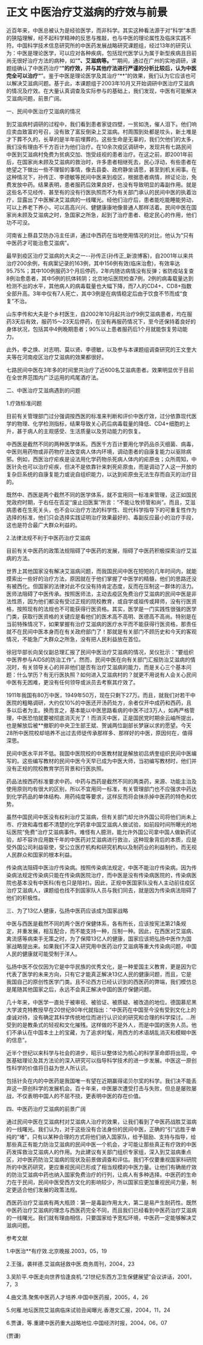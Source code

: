 # 正文 中医治疗艾滋病的疗效与前景

 近百年来，中医总被认为是经验医学，而非科学。其实这种看法源于对“科学”本质的狭隘理解，经不起科学精神的反思与推敲，也与中医的理论属性及临床实践不符。中国科学技术信息研究所的中医药发展战略研究课题组，经过13年的研究认为：中医是理论医学，可以应对各种疾病，包括现代医学认为属于新型疾病且目前尚无很好治疗方法的病种，如“**”、艾滋病等。“**”期间，通过在广州的实地调研，课题组确认了中医药治疗“**”的疗效，并与其他疗法进行严谨的分析比较后，认为中医完全可以治疗“**”。鉴于中医是理论医学及其治疗“**”的效果，我们认为它应该也可以解决艾滋病问题。基于此，本课题组于2003年10月又开始调研中医治疗艾滋病的情况及疗效。在大量认真调查及实际参与的基础上，我们发现，中医有可能解决艾滋病问题，前景广阔。

 一、民间中医治疗艾滋病的情况

 到艾滋病村调研的过程中，我们看到患者家徒四壁，一贫如洗，催人泪下。他们响应卖血致富的号召，没有致了富反倒染上艾滋病。村周围到处都是坟头，新土堆是才下葬不久的，长草的是半年前埋葬的。这些生命是无辜的，我们欠他们的太多，我们没有理由不千方百计为他们治疗。在10余次疫区调研中，发现共有七路民间中医到艾滋病村免费为贫病交加、饱受歧视的患者治疗。在这之前，即2001年前后，在国家尚未顾及艾滋病的救治时，许多患者相继死去，民心浮动，有些患者在绝望之下做出一些不理智的事情，像去县委、政府静坐请愿，甚至到机关闹事。在这种情况下，孙传正、李德敏等民间中医来到疫区，根据患者病情，辨证论治，免费发放中药。结果表明，患者服药后效果良好，也没有导致明显的毒副作用。就是这些名不见经传、甚至有的没有行医执照而不为有关部门承认的民间中医的执着治疗，显露出了中医解决艾滋病的一线曙光。经他们治疗后，患者能吃能睡能劳动，可以上养老下养小，可以高高兴兴、健健康康地像普通人那样活着。民间中医在国家尚未顾及艾滋病之时，急国家之所急，起到了治疗患者、稳定民心的作用，他们功不可没。

 河南省上蔡县艾防办冯主任讲，通过中西药在当地使用情况的对比，他认为“只有中医药才可能治愈艾滋病”。

 最早到疫区治疗艾滋病的大夫之一--孙传正(孙传正_新浪博客)，自2001年以来共治疗200余例，有病案记录的163例，其中156例有效(临床治愈)，有效率达95.75%；其中100例服药3个月后停药，2年内随访病情没有反弹；省防疫站复查8例治愈患者，其中5例的抗体转阴；北京地坛医院检查7例，2例的病毒载量达到检测不出的水平，其他病人的病毒载量也大幅下降，而7人的CD4+、CD8+指数全部升高。3年中仅有7人死亡，其中3例是在病情稳定后由于饮食不节而成“食复”不治。

 山东李传和大夫是个乡村医生，自2002年10月起共治疗9例艾滋病患者，均在服药3天后有效，服药15～23天后停药，在没有再服药情况下，至今还保持着良好的身体状况，包括其中4例晚期患者；90%以上患者服药后1个月就能恢复劳动能力。

 此外，李之焕、对志明、莫以贤、李德敏，以及参与本课题组调查研究的王文奎大夫等在河南疫区治疗艾滋病的效果都很好。

 七路民间中医在3年多的时间里共治疗了近600名艾滋病患者。效果明显优于目前在全世界范围内广泛运用的鸡尾酒疗法。

 二、中医治疗艾滋病遇到的问题

 1.疗效标准问题

 目前有关管理部门过分强调按西医的标准来判断和评价中医疗效，过分依靠现代医学的物理、化学检测指标，结果导致关心药后病毒载量的降低、CD4+细胞的上升，甚于病人的主观感受、生活质量以及劳动能力的恢复。

 中西医是截然不同的两种医学体系。西医千方百计要用化学药品杀灭细菌、病毒，中医则用药物或非药物疗法改变病人体内环境，调动患者的自康复能力以驱除病邪。例如，西医治疗疟疾是设法用化学药物杀死病人体内的疟原虫；众所周知，中医针灸也可以治疗疟疾，但决不是依靠针来刺死疟原虫，而是调动了人这一开放的复杂巨系统的自康复能力或说自组织能力，以达到疟原虫无法生存而自灭的治疗目的。

 既然中、西医是两个截然不同的医学体系，就不宜用同一标准来管理，这正如国民党政府时期，于右任在否定“废止旧医案”所言：“不能让牧师管和尚”。而且，艾滋病患者在生死关头，也不会以治疗方法的科学性、现代科学指导下的可重复性作为选择的标准，他们只会选择实践证明治疗效果最好的、毒副反应最小的治疗手段，这也是符合最广大群众利益的。

 2.法律法规不利于中医药治疗艾滋病

 目前有关中医药的政策法规阻碍了中医药的发展，阻碍了中医药积极探索治疗艾滋病的方法。

 世界上其他国家没有解决艾滋病问题，而我国民间中医在短短的几年时间内，就能摸索出一些好的治疗方法，原因就在于他们掌握了中医学的精髓，他们的思路还没有被西化。但国家的法律对此不仅没有持肯定态度，反而在压制这一群体的活力。医师法阻碍了中医传承。按照医师法，主动去疫区免费治疗艾滋病的民间中医是非法性质，因为他们都没有受过正规的院校教育，或自学或祖传或拜师，没有行医资格，按照现有的法规也不可能获得行医资格。其实，医学是一门实践性很强的医学门类，获取行医资格的关键应是看他们的医术高不高明、医德高不高尚。特别是在当前特殊情况下，如果掌握有治疗艾滋病的医疗水平而不能获得行医资格，那责任就不在民间中医本身而在有关政府部门了！那就是有关部门不顾历史和今天的客观情况，不能急广大群众之所急，没有把人民利益放在首位。

 徐冠华部长向吴仪副总理汇报了民间中医治疗艾滋病的情况，吴仪批示：“要组织中医界参与AIDS的防治工作”。然而，民间中医在向有关部门汇报防治艾滋病的情况时，有关领导关心的并非他们是否有治疗艾滋病的能力，而是关心三个基本问题：什么学历？有无行医执照？如何进入艾滋病村的？就更不用说有人会关心民间中医有无困难，更没有任何领导或派员去考察其疗效了。



 1911年我国有80万中医，1949年50万，现在只剩下27万。而且，就我们对若干中医院的粗略调研，大约仅10%的中医还开汤药处方，余者仅开中成药和西药，且多以后者为主。换而言之，基本能以中医思路看病的中医不过3万人，如再严格管理，中医恐怕就要被彻底消灭光了！而消灭中医，正是国民党时期余云岫所提出，也是解放后被**撤职的中央卫生部王斌、贺诚两位副部长梦寐以求的愿望。今天28所中医院校却培养不出过去师徒传承那样多、那样好的中医，原因何在，值得深思。

 民间中医水平并不低。我国中医院校的中医教材就是解放初吕炳奎组织民间中医编写的。这些编写教材的民间中医今天早已成为中医大师，当初编写教材时，他们并没有正规的院校教育学历背景和行医执照。

 药品法按西药标准要求中药。中药与西药是截然不同的两类药，来源、功能主治及使用原则均有很大的区别，所以不宜用同一标准，有关管理部门也不应强求中药达到化学药品的单体结构、用药纯度等要求，这样反而将会抹杀掉中医药的特色和优势。

 虽然中国民间中医没有权利治疗艾滋病，但有关部门却允许外国公司将他们尚未上市、疗效和毒性都不清楚的化学药拿中国艾滋病人做试验，如前段时间所曝光的地坛医院“免费”治疗艾滋病事件。难怪有人臆测，能允许外国公司拿中国人做新药试验，却不容许应用数千年的中医药对艾滋病进行救治，这种现象背后的本质，应是受外国公司利益驱使，受公立医疗机构和研究机构以及制药业的利益制约，而无视人民群众和国家的根本利益。

 传染病法阻碍中医治疗传染病。按照传染病法规定，中医不能治疗传染病。因为传染病法规定传染病只能在传染病医院治疗，而中医是没有传染病医院的，传染病医院也基本没有中医科(有也只是陪衬)。因此，正规中医国家队没有人主动前往疫区治疗艾滋病人，课题组也找不到国家队人员与我们同去，就是因为传染病法阻碍了他们的积极性。

 三、为了13亿人健康，弘扬中医药应该成为国家战略

 中医与西医是截然不同的两个医疗保健体系，各有所长，应该按宪法第21条规定，并重发展，相互配合，而不能支持一种，压制一种。因此，在西医对艾滋病、禽流感等病束手无策之时，为了保障13亿人的健康，国家应该把弘扬中医作为国家战略提出来。如果我们不深入研究用中医药治疗艾滋病等重大传染病问题，中国人民的健康就可能受制于洋人。

 弘扬中医不仅仅因为它是中华民族的优秀文化，是一种爱国主义教育，更是因为它代表了医学的未来方向，只有它才能真正解决13亿人民的健康问题，而且，它是我国自己的原创性医学门类。且不论西方已经认识到的西医药的弊端，我们模仿总是尾随其他国家之后，永远不会真正解决中国的医疗保健问题。

 几十年来，中医学一直处于被审视、被验证、被质疑、被改造的地位。德国慕尼黑大学波克特教授早在20世纪80年代就指出：“中医药在中国至今没有受到文化上的虔诚对待，没有确定其科学传统地位而进行认识论的研究和合理的科学探讨。…所受到的是教条式的轻视和文化摧残。这样做的不是外人，而是中国的医务人员。他们不承认在中国本土上的宝藏，为了追求时髦，用西方的术语胡乱消灭和模糊中医的信息”。

 近半个世纪以来科学与社会的进步，昭示以整体论为核心的科学革命即将出现，中医基础理论及其方法论的深入研究可以指导科学技术的进一步发展。中医这一原创性科学的价值将日益为世人所认识。

 包括针灸在内的中医药是我国唯一有望在近期赢得诺贝尔奖的科学。我们决不能丢弃这一原创科学的发展机会。百十年来，中医屡次遭受打击与失败，但总是屡败屡战，不仅表明中国人的不屈不挠，更表明中医的存在价值。

 四、中医药治疗艾滋病的前景广阔

 通过民间中医在艾滋病村对艾滋病人治疗的效果，让我们看到了中医药战胜艾滋病的一线曙光。我们认为，对于这些没有合法身份的民间中医，正确的“引”远胜于单纯的“堵”，只有以某种合理的方式将他们纳入国家队，给予鼓励、支持与指导，给那些真正有能力防治艾滋病的民间中医一个机会，才可能让那些真正有疗效的中医药发挥救治艾滋病人的作用。为此建议有关部门组织专家组，深入到艾滋病重点区，对中医药防治艾滋病的现状及前景做调查和评估。我们不仅要重视国家科研院所的中医药研究，更应重视民间已形成了相当规模的中医力量。让他们有确凿疗效的防治艾滋病中药也纳入国家免费治疗的行列，让病人有多种选择。中医药的生命力在于民间，民间中医受西方文化的影响较少，所以国家应更加重视民间力量，制定更适合他们发展的政策法规。

 西医药治疗艾滋病有两大瓶颈：第一是毒副作用太大，第二是易产生耐药性。既然中医药治疗艾滋病的理念与西医药完全不同，而且我们已经看到中医药治疗艾滋病的一线曙光。我们就有理由相信，只要国家给予宽松环境，中医药一定能够解决艾滋病问题。

 参考文献

 1.中医治**有疗效.北京晚报.2003，05，19

 2.王强，袭祥德.艾滋病拯救中医.商务周刊，2004，23

 3.吴阶平.中医走向世界恰逢良机.“21世纪东西方卫生保健展望”会议讲话，2001，7，3

 4.曲文清.聚焦中医药人才培养.中国中医药报，2005，4，26

 5.何雁.地坛医院艾滋病临床试验丑闻曝光.香港文汇报，2004，11，24

 6.贾谦，等.重建中医药重大战略地位.中国经济时报，2004，06，07

 (贾谦)

